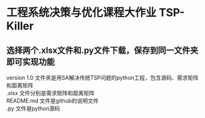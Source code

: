 # 工程系统决策与优化课程大作业 TSP-Killer
## 选择两个.xlsx文件和.py文件下载，保存到同一文件夹即可实现功能
version 1.0 文件夹是用SA解决传统TSP问题的python工程，包含源码、需求矩阵和距离矩阵  
.xlsx 文件分别是需求矩阵和距离矩阵  
README.md 文件是github的说明文件  
.py 文件是python源码  
